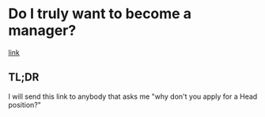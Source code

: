 # Do I truly want to become a manager?

[link](https://m.signalvnoise.com/do-i-truly-want-to-become-a-manager/)

## TL;DR

I will send this link to anybody that asks me "why don't you apply for a Head position?"
